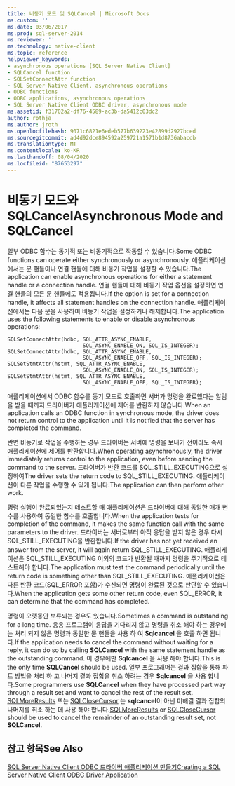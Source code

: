```yaml
---
title: 비동기 모드 및 SQLCancel | Microsoft Docs
ms.custom: ''
ms.date: 03/06/2017
ms.prod: sql-server-2014
ms.reviewer: ''
ms.technology: native-client
ms.topic: reference
helpviewer_keywords:
- asynchronous operations [SQL Server Native Client]
- SQLCancel function
- SQLSetConnectAttr function
- SQL Server Native Client, asynchronous operations
- ODBC functions
- ODBC applications, asynchronous operations
- SQL Server Native Client ODBC driver, asynchronous mode
ms.assetid: f31702a2-df76-4589-ac3b-da5412c03dc2
author: rothja
ms.author: jroth
ms.openlocfilehash: 9071c6821e6edeb577b639223e42899d2927bced
ms.sourcegitcommit: ad4d92dce894592a259721a1571b1d8736abacdb
ms.translationtype: MT
ms.contentlocale: ko-KR
ms.lasthandoff: 08/04/2020
ms.locfileid: "87653297"
---
```

# <a name="asynchronous-mode-and-sqlcancel"></a><span data-ttu-id="75bed-102">비동기 모드와 SQLCancel</span><span class="sxs-lookup"><span data-stu-id="75bed-102">Asynchronous Mode and SQLCancel</span></span>
  <span data-ttu-id="75bed-103">일부 ODBC 함수는 동기적 또는 비동기적으로 작동할 수 있습니다.</span><span class="sxs-lookup"><span data-stu-id="75bed-103">Some ODBC functions can operate either synchronously or asynchronously.</span></span> <span data-ttu-id="75bed-104">애플리케이션에서는 문 핸들이나 연결 핸들에 대해 비동기 작업을 설정할 수 있습니다.</span><span class="sxs-lookup"><span data-stu-id="75bed-104">The application can enable asynchronous operations for either a statement handle or a connection handle.</span></span> <span data-ttu-id="75bed-105">연결 핸들에 대해 비동기 작업 옵션을 설정하면 연결 핸들의 모든 문 핸들에도 적용됩니다.</span><span class="sxs-lookup"><span data-stu-id="75bed-105">If the option is set for a connection handle, it affects all statement handles on the connection handle.</span></span> <span data-ttu-id="75bed-106">애플리케이션에서는 다음 문을 사용하여 비동기 작업을 설정하거나 해제합니다.</span><span class="sxs-lookup"><span data-stu-id="75bed-106">The application uses the following statements to enable or disable asynchronous operations:</span></span>  
  
```  
SQLSetConnectAttr(hdbc, SQL_ATTR_ASYNC_ENABLE,  
                        SQL_ASYNC_ENABLE_ON, SQL_IS_INTEGER);  
SQLSetConnectAttr(hdbc, SQL_ATTR_ASYNC_ENABLE,  
                        SQL_ASYNC_ENABLE_OFF, SQL_IS_INTEGER);  
SQLSetStmtAttr(hstmt, SQL_ATTR_ASYNC_ENABLE,  
                        SQL_ASYNC_ENABLE_ON, SQL_IS_INTEGER);  
SQLSetStmtAttr(hstmt, SQL_ATTR_ASYNC_ENABLE,  
                        SQL_ASYNC_ENABLE_OFF, SQL_IS_INTEGER);  
```  
  
 <span data-ttu-id="75bed-107">애플리케이션에서 ODBC 함수를 동기 모드로 호출하면 서버가 명령을 완료했다는 알림을 받을 때까지 드라이버가 애플리케이션에 제어를 반환하지 않습니다.</span><span class="sxs-lookup"><span data-stu-id="75bed-107">When an application calls an ODBC function in synchronous mode, the driver does not return control to the application until it is notified that the server has completed the command.</span></span>  
  
 <span data-ttu-id="75bed-108">반면 비동기로 작업을 수행하는 경우 드라이버는 서버에 명령을 보내기 전이라도 즉시 애플리케이션에 제어를 반환합니다.</span><span class="sxs-lookup"><span data-stu-id="75bed-108">When operating asynchronously, the driver immediately returns control to the application, even before sending the command to the server.</span></span> <span data-ttu-id="75bed-109">드라이버가 반환 코드를 SQL_STILL_EXECUTING으로 설정하여</span><span class="sxs-lookup"><span data-stu-id="75bed-109">The driver sets the return code to SQL_STILL_EXECUTING.</span></span> <span data-ttu-id="75bed-110">애플리케이션이 다른 작업을 수행할 수 있게 됩니다.</span><span class="sxs-lookup"><span data-stu-id="75bed-110">The application can then perform other work.</span></span>  
  
 <span data-ttu-id="75bed-111">명령 실행이 완료되었는지 테스트할 때 애플리케이션은 드라이버에 대해 동일한 매개 변수를 사용하여 동일한 함수를 호출합니다.</span><span class="sxs-lookup"><span data-stu-id="75bed-111">When the application tests for completion of the command, it makes the same function call with the same parameters to the driver.</span></span> <span data-ttu-id="75bed-112">드라이버는 서버로부터 아직 응답을 받지 않은 경우 다시 SQL_STILL_EXECUTING을 반환합니다.</span><span class="sxs-lookup"><span data-stu-id="75bed-112">If the driver has not yet received an answer from the server, it will again return SQL_STILL_EXECUTING.</span></span> <span data-ttu-id="75bed-113">애플리케이션은 SQL_STILL_EXECUTING 이외의 코드가 반환될 때까지 명령을 주기적으로 테스트해야 합니다.</span><span class="sxs-lookup"><span data-stu-id="75bed-113">The application must test the command periodically until the return code is something other than SQL_STILL_EXECUTING.</span></span> <span data-ttu-id="75bed-114">애플리케이션은 다른 반환 코드(SQL_ERROR 포함)가 수신되면 명령이 완료된 것으로 판단할 수 있습니다.</span><span class="sxs-lookup"><span data-stu-id="75bed-114">When the application gets some other return code, even SQL_ERROR, it can determine that the command has completed.</span></span>  
  
 <span data-ttu-id="75bed-115">명령이 오랫동안 보류되는 경우도 있습니다.</span><span class="sxs-lookup"><span data-stu-id="75bed-115">Sometimes a command is outstanding for a long time.</span></span> <span data-ttu-id="75bed-116">응용 프로그램이 응답을 기다리지 않고 명령을 취소 해야 하는 경우에는 처리 되지 않은 명령과 동일한 문 핸들을 사용 하 여 **Sqlcancel** 을 호출 하면 됩니다.</span><span class="sxs-lookup"><span data-stu-id="75bed-116">If the application needs to cancel the command without waiting for a reply, it can do so by calling **SQLCancel** with the same statement handle as the outstanding command.</span></span> <span data-ttu-id="75bed-117">이 경우에만 **Sqlcancel** 을 사용 해야 합니다.</span><span class="sxs-lookup"><span data-stu-id="75bed-117">This is the only time **SQLCancel** should be used.</span></span> <span data-ttu-id="75bed-118">일부 프로그래머는 결과 집합을 통해 파트 방법을 처리 하 고 나머지 결과 집합을 취소 하려는 경우 **Sqlcancel** 을 사용 합니다.</span><span class="sxs-lookup"><span data-stu-id="75bed-118">Some programmers use **SQLCancel** when they have processed part way through a result set and want to cancel the rest of the result set.</span></span> <span data-ttu-id="75bed-119">[SQLMoreResults](../../native-client-odbc-api/sqlmoreresults.md) 또는 [SQLCloseCursor](../../native-client-odbc-api/sqlclosecursor.md) 는 **sqlcancel**이 아닌 미해결 결과 집합의 나머지를 취소 하는 데 사용 해야 합니다.</span><span class="sxs-lookup"><span data-stu-id="75bed-119">[SQLMoreResults](../../native-client-odbc-api/sqlmoreresults.md) or [SQLCloseCursor](../../native-client-odbc-api/sqlclosecursor.md) should be used to cancel the remainder of an outstanding result set, not **SQLCancel**.</span></span>  
  
## <a name="see-also"></a><span data-ttu-id="75bed-120">참고 항목</span><span class="sxs-lookup"><span data-stu-id="75bed-120">See Also</span></span>  
 [<span data-ttu-id="75bed-121">SQL Server Native Client ODBC 드라이버 애플리케이션 만들기</span><span class="sxs-lookup"><span data-stu-id="75bed-121">Creating a SQL Server Native Client ODBC Driver Application</span></span>](creating-a-driver-application.md)  
  
  
